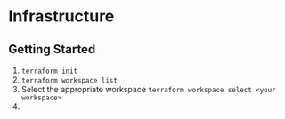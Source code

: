 # Infrastructure

## Getting Started

1. `terraform init`
2. `terraform workspace list`
3. Select the appropriate workspace
    `terraform workspace select <your workspace>`
4. 